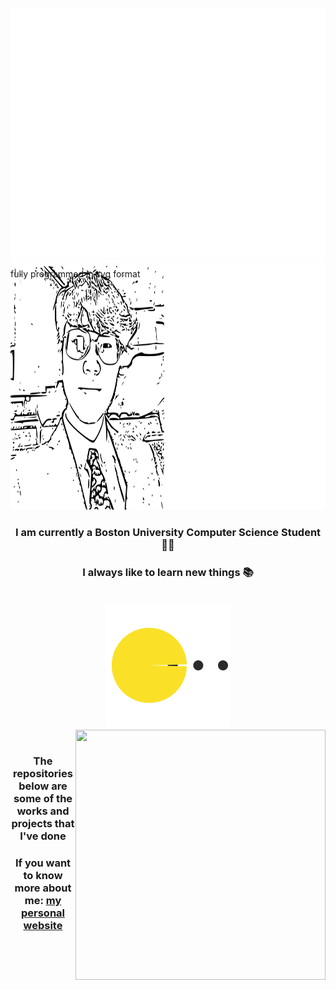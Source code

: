 <div align="center">
	<br>
	<a href="https://dev-haowei.pantheonsite.io/">
		<img src="header.svg" width="800" height="400" alt="The Header">
	</a>
	<p align="right" style="position: absolute">fully programmed in svg format</p>
	<br>
</div>
<div align="center">
<a href="https://dev-haowei.pantheonsite.io/">
		<img src="name.svg" width="800" height="400" alt="The Header">
	</a>
</div>
</p>
<h3 align="center" > I am currently a Boston University Computer Science Student	🧑‍🎓</h3>
<h3 align="center"> I always like to learn new things 📚</h3>
<div align="center">
	<br>
	<img src="https://raw.githubusercontent.com/Aniket965/Aniket965/master/pacman.svg?sanitize=true" width="200px" height="200px"/>
	<br>
	<img align="right"  style = "height:400px; width: 400px;" src="https://media.giphy.com/media/vFKqnCdLPNOKc/giphy.gif" width="200px" height="200px" />
	<br>
</div>
<h3 align="center">The repositories below are some of the works and projects that I've done</h3>
<h3 align="center">If you want to know more about me: <a href = "https://dev-haowei.pantheonsite.io/">my personal website</a></h3>

